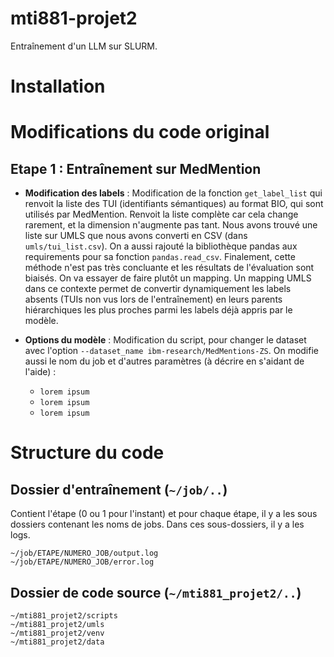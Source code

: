 # mti881-projet2

Entraînement d'un LLM sur SLURM. 



# Installation 

#  Modifications du code original

## Etape 1 : Entraînement sur MedMention 



- **Modification des labels** : Modification de la fonction `get_label_list` qui renvoit la liste des TUI (identifiants sémantiques) au format BIO, qui sont utilisés par MedMention. Renvoit la liste complète car cela change rarement, et la dimension n'augmente pas tant. Nous avons trouvé une liste sur UMLS que nous avons converti en CSV (dans `umls/tui_list.csv`). On a aussi rajouté la bibliothèque pandas aux requirements pour sa fonction `pandas.read_csv`. Finalement, cette méthode n'est pas très concluante et les résultats de l'évaluation sont biaisés. On va essayer de faire plutôt un mapping. Un mapping UMLS dans ce contexte permet de convertir dynamiquement les labels absents (TUIs non vus lors de l'entraînement) en leurs parents hiérarchiques les plus proches parmi les labels déjà appris par le modèle. 
- **Options du modèle** : Modification du script, pour changer le dataset avec l'option `--dataset_name ibm-research/MedMentions-ZS`. On modifie aussi le nom du job et d'autres paramètres (à décrire en s'aidant de l'aide) :

    - `lorem ipsum`
    - `lorem ipsum`
    - `lorem ipsum`


# Structure du code 

## Dossier d'entraînement (`~/job/..`)

Contient l'étape (0 ou 1 pour l'instant) et pour chaque étape, il y a les sous dossiers contenant les noms de jobs. Dans ces sous-dossiers, il y a les logs. 

```{bash}
~/job/ETAPE/NUMERO_JOB/output.log
~/job/ETAPE/NUMERO_JOB/error.log
```
## Dossier de code source (`~/mti881_projet2/..`)

```{bash}
~/mti881_projet2/scripts
~/mti881_projet2/umls
~/mti881_projet2/venv
~/mti881_projet2/data
```


